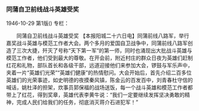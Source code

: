 ### 同蒲自卫前线战斗英雄受奖

1946-10-29
第1版()
专栏：

　　同蒲自卫前线战斗英雄受奖
    【本报阳城二十六日电】同蒲前线八路军，举行嘉奖战斗英雄与模范工作者大会。两个多月的爱国自卫战争中，同蒲前线八路军创造了三次大捷，歼灭了号称“天下第一军”的第一师，同时也涌现出大批战斗英雄与模范工作者，他们受到最大的尊敬。在开会前，附近村庄的群众日夜为英雄们赶制红花和礼物，部队首长和各级干部，远道迎接他们来参加大会，锣鼓与军乐声中，夹着一片“英雄们光荣”“英雄们健康”的热情慰问。大会开始后，首先介绍二百多位英雄们的光荣事迹，如史明德的夜摸秦风镇，陈金云的百发百中，刘青春杜守信的喊话，姚杜泽的担架，炊事员郭保福的战场送饭，每一个战斗英雄和模范工作者都带上了红花，得到奖章，英雄代表李黄牛说：“我们一定要继续发挥坚决勇敢的精神，完成人民们给我们的任务，彻底消灭蒋介石进犯军！”
